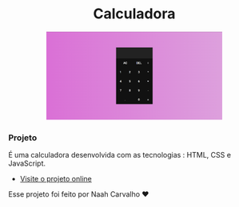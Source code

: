 <h1 align="center">Calculadora</h1>

<p align="center">
  <img alt="projeto Horizon Forbiden West" src=".github/preview.png" width="70%">
</p>

### Projeto

É uma calculadora desenvolvida com as tecnologias : HTML, CSS e JavaScript.

- [Visite o projeto online]()

Esse projeto foi feito por Naah Carvalho ♥
